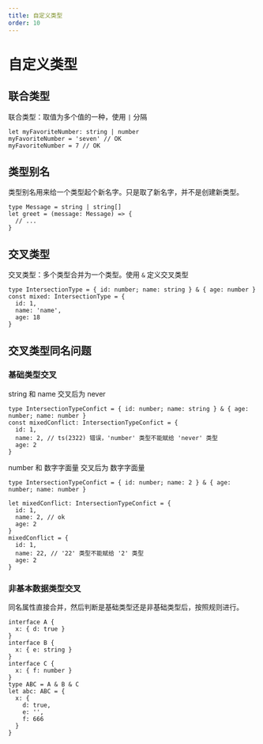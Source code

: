 ```yaml
---
title: 自定义类型
order: 10
---
```


# 自定义类型

## 联合类型

联合类型：取值为多个值的一种，使用 `|` 分隔

```tsx
let myFavoriteNumber: string | number
myFavoriteNumber = 'seven' // OK
myFavoriteNumber = 7 // OK
```

## 类型别名

类型别名用来给一个类型起个新名字。只是取了新名字，并不是创建新类型。

```tsx
type Message = string | string[]
let greet = (message: Message) => {
  // ...
}
```

## 交叉类型

交叉类型：多个类型合并为一个类型。使用 `&` 定义交叉类型

```tsx
type IntersectionType = { id: number; name: string } & { age: number }
const mixed: IntersectionType = {
  id: 1,
  name: 'name',
  age: 18
}
```

## 交叉类型同名问题

### 基础类型交叉

string 和 name 交叉后为 never

```tsx
type IntersectionTypeConfict = { id: number; name: string } & { age: number; name: number }
const mixedConflict: IntersectionTypeConfict = {
  id: 1,
  name: 2, // ts(2322) 错误，'number' 类型不能赋给 'never' 类型
  age: 2
}
```

number 和 数字字面量 交叉后为 数字字面量

```tsx
type IntersectionTypeConfict = { id: number; name: 2 } & { age: number; name: number }

let mixedConflict: IntersectionTypeConfict = {
  id: 1,
  name: 2, // ok
  age: 2
}
mixedConflict = {
  id: 1,
  name: 22, // '22' 类型不能赋给 '2' 类型
  age: 2
}
```

### 非基本数据类型交叉

同名属性直接合并，然后判断是基础类型还是非基础类型后，按照规则进行。

```tsx
interface A {
  x: { d: true }
}
interface B {
  x: { e: string }
}
interface C {
  x: { f: number }
}
type ABC = A & B & C
let abc: ABC = {
  x: {
    d: true,
    e: '',
    f: 666
  }
}
```
